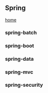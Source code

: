 ## Spring


[home](../index-java.md)

### spring-batch


### spring-boot


### spring-data


### spring-mvc

### spring-security

